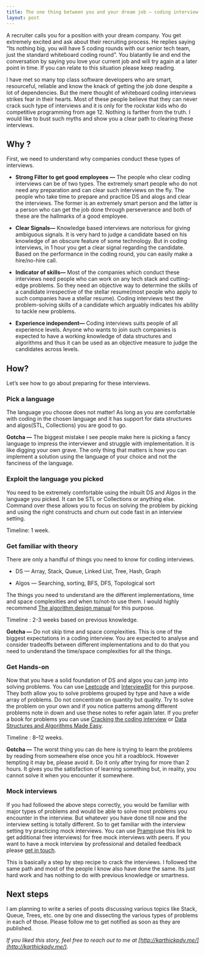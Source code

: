 ```yaml
---
title: The one thing between you and your dream job — coding interview!
layout: post
---
```


A recruiter calls you for a position with your dream company. You get extremely excited and ask about their recruiting process. He replies saying “Its nothing big, you will have 5 coding rounds with our senior tech team, just the standard whiteboard coding round”. You blatantly lie and end the conversation by saying you love your current job and will try again at a later point in time. If you can relate to this situation please keep reading.

I have met so many top class software developers who are smart, resourceful, reliable and know the knack of getting the job done despite a lot of dependencies. But the mere thought of whiteboard coding interviews strikes fear in their hearts. Most of these people believe that they can never crack such type of interviews and it is only for the rockstar kids who do competitive programming from age 12. Nothing is farther from the truth. I would like to bust such myths and show you a clear path to clearing these interviews.

## Why ?

First, we need to understand why companies conduct these types of interviews.

* **Strong Filter to get good employees —** The people who clear coding interviews can be of two types. The extremely smart people who do not need any preparation and can clear such interviews on the fly. The people who take time to prepare and practice DS and alogs and clear the interviews. The former is an extremely smart person and the latter is a person who can get the job done through perseverance and both of these are the hallmarks of a good employee.

* **Clear Signals—** Knowledge based interviews are notorious for giving ambiguous signals. It is very hard to judge a candidate based on his knowledge of an obscure feature of some technology. But in coding interviews, in 1 hour you get a clear signal regarding the candidate. Based on the performance in the coding round, you can easily make a hire/no-hire call.

* **Indicator of skills—** Most of the companies which conduct these interviews need people who can work on any tech stack and cutting-edge problems. So they need an objective way to determine the skills of a candidate irrespective of the stellar resume(most people who apply to such companies have a stellar resume). Coding interviews test the problem-solving skills of a candidate which arguably indicates his ability to tackle new problems.

* **Experience independent—** Coding interviews suits people of all experience levels. Anyone who wants to join such companies is expected to have a working knowledge of data structures and algorithms and thus it can be used as an objective measure to judge the candidates across levels.

## How?

Let’s see how to go about preparing for these interviews.

### Pick a language

The language you choose does not matter! As long as you are comfortable with coding in the chosen language and it has support for data structures and algos(STL, Collections) you are good to go.

**Gotcha —**  The biggest mistake I see people make here is picking a fancy language to impress the interviewer and struggle with implementation. It is like digging your own grave. The only thing that matters is how you can implement a solution using the language of your choice and not the fanciness of the language.

### Exploit the language you picked

You need to be extremely comfortable using the inbuilt DS and Algos in the language you picked. It can be STL or Collections or anything else. Command over these allows you to focus on solving the problem by picking and using the right constructs and churn out code fast in an interview setting.

Timeline: 1 week.

### Get familiar with theory

There are only a handful of things you need to know for coding interviews.

* DS — Array, Stack, Queue, Linked List, Tree, Hash, Graph

* Algos — Searching, sorting, BFS, DFS, Topological sort

The things you need to understand are the different implementations, time and space complexities and when to/not-to use them. I would highly recommend [The algorithm design manual](https://amzn.to/2M7fS3S) for this purpose.

Timeline : 2-3 weeks based on previous knowledge.

**Gotcha —** Do not skip time and space complexities. This is one of the biggest expectations in a coding interview. You are expected to analyse and consider tradeoffs between different implementations and to do that you need to understand the time/space complexities for all the things.

### Get Hands-on

Now that you have a solid foundation of DS and algos you can jump into solving problems. You can use [Leetcode](https://leetcode.com/) and [InterviewBit](http://interviewbit.com) for this purpose. They both allow you to solve problems grouped by type and have a wide array of problems. Do not concentrate on quantity but quality. Try to solve the problem on your own and if you notice patterns among different problems note in down and use these notes to refer again later. If you prefer a book for problems you can use [Cracking the coding interview](https://amzn.to/2MCpyR3) or [Data Structures and Algorithms Made Easy](https://amzn.to/2McLdTs).

Timeline : 8–12 weeks.

**Gotcha —**  The worst thing you can do here is trying to learn the problems by reading from somewhere else once you hit a roadblock. However tempting it may be, please avoid it. Do it only after trying for more than 2 hours. It gives you the satisfaction of learning something but, in reality, you cannot solve it when you encounter it somewhere.

### Mock interviews

If you had followed the above steps correctly, you would be familiar with major types of problems and would be able to solve most problems you encounter in the interview. But whatever you have done till now and the interview setting is totally different. So to get familiar with the interview setting try practicing mock interviews. You can use [Pramp](https://pramp.com/promo/srinivasan)(use this link to get additional free interviews) for free mock interviews with peers. If you want to have a mock interview by professional and detailed feedback please [get in touch](http://karthickpdy.me/).

This is basically a step by step recipe to crack the interviews. I followed the same path and most of the people I know also have done the same. Its just hard work and has nothing to do with previous knowledge or smartness.

## Next steps

I am planning to write a series of posts discussing various topics like Stack, Queue, Trees, etc. one by one and dissecting the various types of problems in each of those. Please follow me to get notified as soon as they are published.

*If you liked this story, feel free to reach out to me at [http://karthickpdy.me/](http://karthickpdy.me/).*